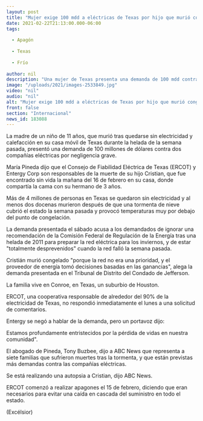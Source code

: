 ```yaml
---
layout: post
title: "Mujer exige 100 mdd a eléctricas de Texas por hijo que murió congelado"
date: 2021-02-22T21:13:00.000-06:00
tags:
  
  - Apagón
  
  - Texas
  
  - Frío
  
author: nil
description: "Una mujer de Texas presenta una demanda de 100 mdd contra dos compañías eléctricas por negligencia grave, a quienes culpa de la muerte por congelamiento de su hijo de 11 años"
image: "/uploads/2021/images-2533849.jpg"
video: "nil"
audio: "nil"
alt: "Mujer exige 100 mdd a eléctricas de Texas por hijo que murió congelado"
front: false
section: "Internacional"
news_id: 183088
---
```


La madre de un niño de 11 años, que murió tras quedarse sin electricidad y calefacción en su casa móvil de Texas durante la helada de la semana pasada, presentó una demanda de 100 millones de dólares contra dos compañías eléctricas por negligencia grave.

María Pineda dijo que el Consejo de Fiabilidad Eléctrica de Texas (ERCOT) y Entergy Corp son responsables de la muerte de su hijo Cristian, que fue encontrado sin vida la mañana del 16 de febrero en su casa, donde compartía la cama con su hermano de 3 años.

Más de 4 millones de personas en Texas se quedaron sin electricidad y al menos dos docenas murieron después de que una tormenta de nieve cubrió el estado la semana pasada y provocó temperaturas muy por debajo del punto de congelación.

La demanda presentada el sábado acusa a los demandados de ignorar una recomendación de la Comisión Federal de Regulación de la Energía tras una helada de 2011 para preparar la red eléctrica para los inviernos, y de estar "totalmente desprevenidos" cuando la red falló la semana pasada.

Cristián murió congelado "porque la red no era una prioridad, y el proveedor de energía tomó decisiones basadas en las ganancias", alega la demanda presentada en el Tribunal de Distrito del Condado de Jefferson.

La familia vive en Conroe, en Texas, un suburbio de Houston.

ERCOT, una cooperativa responsable de alrededor del 90% de la electricidad de Texas, no respondió inmediatamente el lunes a una solicitud de comentarios.

Entergy se negó a hablar de la demanda, pero un portavoz dijo:

Estamos profundamente entristecidos por la pérdida de vidas en nuestra comunidad".

El abogado de Pineda, Tony Buzbee, dijo a ABC News que representa a siete familias que sufrieron muertes tras la tormenta, y que están previstas más demandas contra las compañías eléctricas.

Se está realizando una autopsia a Cristian, dijo ABC News.

ERCOT comenzó a realizar apagones el 15 de febrero, diciendo que eran necesarios para evitar una caída en cascada del suministro en todo el estado.

(Excélsior)